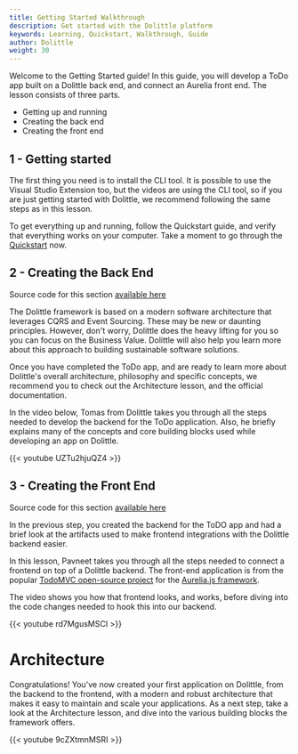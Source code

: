 ```yaml
---
title: Getting Started Walkthrough
description: Get started with the Dolittle platform
keywords: Learning, Quickstart, Walkthrough, Guide
author: Dolittle
weight: 30
---
```


Welcome to the Getting Started guide! In this guide, you will develop a ToDo app built on a Dolittle back end, and connect an Aurelia front end.
The lesson consists of three parts.
- Getting up and running
- Creating the back end
- Creating the front end

## 1 - Getting started
The first thing you need is to install the CLI tool. It is possible to use the Visual Studio Extension too, but the videos are using the CLI tool, so if you are just getting started with Dolittle, we recommend following the same steps as in this lesson.

To get everything up and running, follow the Quickstart guide, and verify that everything works on your computer.
Take a moment to go through the [Quickstart](www.dolittle.com) now.

## 2 - Creating the Back End
Source code for this section [available here](https://github.com/TomasEkeli/ToDolittle) 

The Dolittle framework is based on a modern software architecture that leverages CQRS and Event Sourcing. These may be new or daunting principles. However, don't worry, Dolittle does the heavy lifting for you so you can focus on the Business Value. Dolittle will also help you learn more about this approach to building sustainable software solutions.

Once you have completed the ToDo app, and are ready to learn more about Dolittle's overall architecture, philosophy and specific concepts, we recommend you to check out the Architecture lesson, and the official documentation. 

In the video below, Tomas from Dolittle takes you through all the steps needed to develop the backend for the ToDo application. Also, he briefly explains many of the concepts and core building blocks used while developing an app on Dolittle.

{{< youtube UZTu2hjuQZ4 >}}

## 3 - Creating the Front End
Source code for this section [available here](https://github.com/pavsaund/ToDolittle) 

In the previous step, you created the backend for the ToDO app and had a brief look at the artifacts used to make frontend integrations with the Dolittle backend easier.

In this lesson, Pavneet takes you through all the steps needed to connect a frontend on top of a Dolittle backend. The front-end application is from the popular [TodoMVC open-source project](http://todomvc.com) for the [Aurelia.js framework](https://aurelia.io).

The video shows you how that frontend looks, and works, before diving into the code changes needed to hook this into our backend.

{{< youtube rd7MgusMSCI  >}}

# Architecture
Congratulations! You've now created your first application on Dolittle, from the backend to the frontend, with a modern and robust architecture that makes it easy to maintain and scale your applications.
As a next step, take a look at the Architecture lesson, and dive into the various building blocks the framework offers.

{{< youtube 9cZXtmnMSRI   >}}
